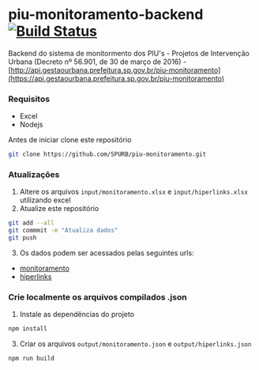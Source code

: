 # piu-monitoramento-backend [![Build Status](https://travis-ci.org/SPURB/piu-monitoramento-backend.svg?branch=master)](https://travis-ci.org/SPURB/piu-monitoramento-backend)
Backend do sistema de monitormento dos PIU's - Projetos de Intervenção Urbana (Decreto nº 56.901, de 30 de março de 2016) - [http://api.gestaourbana.prefeitura.sp.gov.br/piu-monitoramento](https://api.gestaourbana.prefeitura.sp.gov.br/piu-monitoramento)

### Requisitos
* Excel
* Nodejs

Antes de iniciar clone este repositório
```bash
git clone https://github.com/SPURB/piu-monitoramento.git
```

### Atualizações
1. Altere os arquivos `input/monitoramento.xlsx` e `input/hiperlinks.xlsx` utilizando excel
2. Atualize este repositório
```bash
git add --all
git commmit -m "Atualiza dados"
git push
```
3. Os dados podem ser acessados pelas seguintes urls:
 - [monitoramento](https://spurb.github.io/piu-monitoramento-backend/monitoramento.json)
 - [hiperlinks](https://spurb.github.io/piu-monitoramento-backend/hiperlinks.json)

### Crie localmente os arquivos compilados .json
1. Instale as dependências do projeto 
```bash
npm install 
```
3. Criar os arquivos `output/monitoramento.json` e `output/hiperlinks.json`
```
npm run build
```

